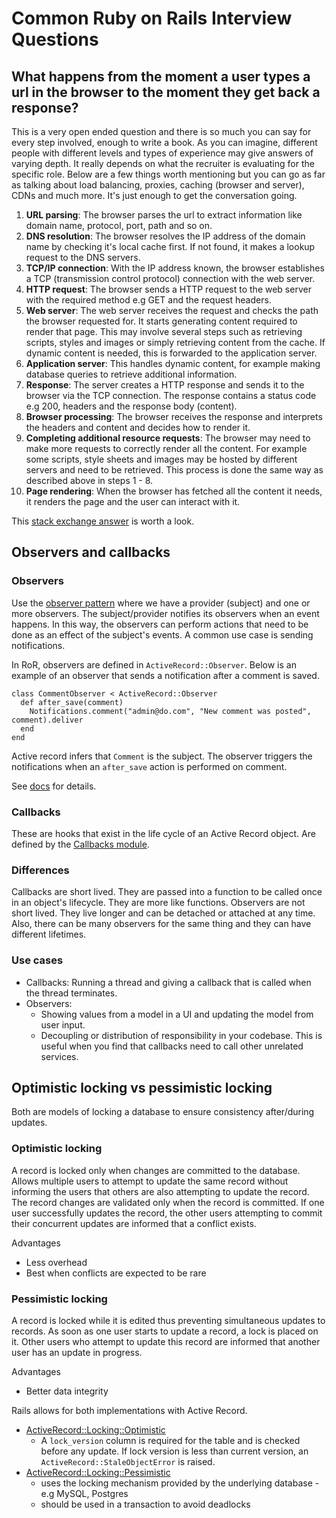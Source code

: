 # Common Ruby on Rails Interview Questions

## What happens from the moment a user types a url in the browser to the moment they get back a response?
This is a very open ended question and there is so much you can say for every step involved, enough to write a book. As you can imagine, different people with different levels and types of experience may give answers of varying depth. It really depends on what the recruiter is evaluating for the specific role. Below are a few things worth mentioning but you can go as far as talking about load balancing, proxies, caching (browser and server), CDNs and much more. It's just enough to get the conversation going.

1. **URL parsing**: The browser parses the url to extract information like domain name, protocol, port, path and so on.
2. **DNS resolution**: The browser resolves the IP address of the domain name by checking it's local cache first. If not found, it makes a lookup request to the DNS servers.
3. **TCP/IP connection**: With the IP address known, the browser establishes a TCP (transmission control protocol) connection with the web server.
4. **HTTP request**: The browser sends a HTTP request to the web server with the required method e.g GET and the request headers.
5. **Web server**: The web server receives the request and checks the path the browser requested for. It starts generating content required to render that page. This may involve several steps such as retrieving scripts, styles and images or simply retrieving content from the cache. If dynamic content is needed, this is forwarded to the application server.
6. **Application server**: This handles dynamic content, for example making database queries to retrieve additional information.
7. **Response**: The server creates a HTTP response and sends it to the browser via the TCP connection. The response contains a status code e.g 200, headers and the response body (content).
8. **Browser processing**: The browser receives the response and interprets the headers and content and decides how to render it.
9. **Completing additional resource requests**: The browser may need to make more requests to correctly render all the content. For example some scripts, style sheets and images may be hosted by different servers and need to be retrieved. This process is done the same way as described above in steps 1 - 8.
10. **Page rendering**: When the browser has fetched all the content it needs, it renders the page and the user can interact with it.

This [stack exchange answer](https://superuser.com/a/31691) is worth a look.

## Observers and callbacks
### Observers
Use the [observer pattern](https://learn.microsoft.com/en-us/dotnet/standard/events/observer-design-pattern) where we have a provider (subject) and one or more observers. The subject/provider notifies its observers when an event happens. In this way, the observers can perform actions that need to be done as an effect of the subject's events. A common use case is sending notifications.

In RoR, observers are defined in `ActiveRecord::Observer`. Below is an example of an observer that sends a notification after a comment is saved.

```
class CommentObserver < ActiveRecord::Observer
  def after_save(comment)
    Notifications.comment("admin@do.com", "New comment was posted", comment).deliver
  end
end
```

Active record infers that `Comment` is the subject. The observer triggers the notifications when an `after_save` action is performed on comment.

See [docs](https://api.rubyonrails.org/v3.2.0/classes/ActiveRecord/Observer.html) for details.

### Callbacks
These are hooks that exist in the life cycle of an Active Record object. Are defined by the [Callbacks module](https://api.rubyonrails.org/v3.2.0/classes/ActiveRecord/Callbacks.html).

### Differences
Callbacks are short lived. They are passed into a function to be called once in an object's lifecycle. They are more like functions.
Observers are not short lived. They live longer and can be detached or attached at any time. Also, there can be many observers for the same thing and they can have different lifetimes.

### Use cases
- Callbacks: Running a thread and giving a callback that is called when the thread terminates.
- Observers:
  -  Showing values from a model in a UI and updating the model from user input.
  -  Decoupling or distribution of responsibility in your codebase. This is useful when you find that callbacks need to call other unrelated services.

## Optimistic locking vs pessimistic locking
Both are models of locking a database to ensure consistency after/during updates.

### Optimistic locking
A record is locked only when changes are committed to the database. Allows multiple users to attempt to update the same record without informing the users that others are also attempting to update the record. The record changes are validated only when the record is committed. If one user successfully updates the record, the other users attempting to commit their concurrent updates are informed that a conflict exists.

Advantages
- Less overhead
- Best when conflicts are expected to be rare

### Pessimistic locking
A record is locked while it is edited thus preventing simultaneous updates to records. As soon as one user starts to update a record, a lock is placed on it. Other users who attempt to update this record are informed that another user has an update in progress.

Advantages
- Better data integrity

Rails allows for both implementations with Active Record.
- [ActiveRecord::Locking::Optimistic ](https://api.rubyonrails.org/classes/ActiveRecord/Locking/Optimistic.html)
  - A `lock_version` column is required for the table and is checked before any update. If lock version is less than current version, an `ActiveRecord::StaleObjectError` is raised.
- [ActiveRecord::Locking::Pessimistic ](https://api.rubyonrails.org/classes/ActiveRecord/Locking/Pessimistic.html)
  - uses the locking mechanism provided by the underlying database - e.g MySQL, Postgres
  - should be used in a transaction to avoid deadlocks
